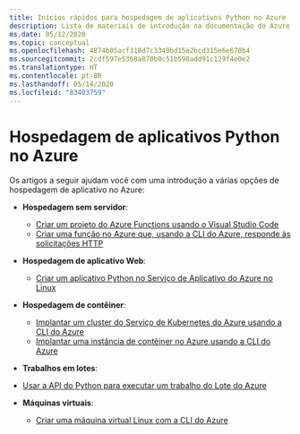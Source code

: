 ```yaml
---
title: Inícios rápidos para hospedagem de aplicativos Python no Azure
description: Lista de materiais de introdução na documentação do Azure para hospedagem de código de aplicativo Python.
ms.date: 05/12/2020
ms.topic: conceptual
ms.openlocfilehash: 4874b05acf318d7c3349bd15e2bcd315e6e670b4
ms.sourcegitcommit: 2cdf597e5368a870b0c51b598add91c129f4e0e2
ms.translationtype: HT
ms.contentlocale: pt-BR
ms.lasthandoff: 05/14/2020
ms.locfileid: "83403759"
---
```

# <a name="hosting-python-apps-on-azure"></a>Hospedagem de aplicativos Python no Azure

Os artigos a seguir ajudam você com uma introdução a várias opções de hospedagem de aplicativo no Azure:

- **Hospedagem sem servidor**:
  - [Criar um projeto do Azure Functions usando o Visual Studio Code](/azure/azure-functions/functions-create-first-function-vs-code?pivots=programming-language-python)
  - [Criar uma função no Azure que, usando a CLI do Azure, responde às solicitações HTTP](/azure/azure-functions/functions-create-first-azure-function-azure-cli?pivots=programming-language-python)

- **Hospedagem de aplicativo Web**:
  - [Criar um aplicativo Python no Serviço de Aplicativo do Azure no Linux](/azure/app-service/containers/quickstart-python)

- **Hospedagem de contêiner**:
  - [Implantar um cluster do Serviço de Kubernetes do Azure usando a CLI do Azure](/azure/aks/kubernetes-walkthrough)
  - [Implantar uma instância de contêiner no Azure usando a CLI do Azure](/azure/container-instances/container-instances-quickstart)

- **Trabalhos em lotes**:
- [Usar a API do Python para executar um trabalho do Lote do Azure](/azure/batch/quick-run-python)

- **Máquinas virtuais**:
  - [Criar uma máquina virtual Linux com a CLI do Azure](/azure/virtual-machines/linux/quick-create-cli)
